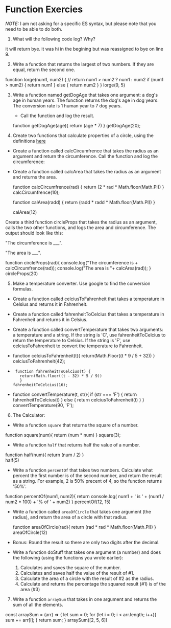 # Function Exercies
_NOTE:_ I am not asking for a specific ES syntax, but please note that you need to be able to do both.

1. What will the following code log? Why?

  it will return bye. it was hi in the begining but was reassigned to bye on line 9.

 2. Write a function that returns the largest of two numbers. If they are equal, return the second one.

 function lorge(num1, num2) {
    // return num1 >  num2 ? num1 : num2
    if (num1 > num2) {
      return num1
    } else {
      return num2
    }
  }
  lorge(9, 5)

 3. Write a function named getDogAge that takes one argument: a dog's age in human years. The function returns the dog's age in dog years. The conversion rate is 1 human year to 7 dog years.

    * Call the function and log the result.

    function getDogAge(age){
      return (age * 7)
    }
      getDogAge(20);


4. Create two functions that calculate properties of a circle, using the definitions [here](http://math2.org/math/geometry/circles.htm)

  * Create a function called calcCircumfrence that takes the radius as an argument and return the circumference. Call the function and log the circumference:
  * Create a function called calcArea that takes the radius as an argument and returns the area.


    function calcCircumfrence(rad) {
     return (2 * rad * Math.floor(Math.PI))
     }
    calcCircumfrence(10);

      function calArea(radd) {
       return (radd * radd * Math.floor(Math.PI)) }

       calArea(12)


Create a third function circleProps that takes the radius as an argument, calls the two other functions, and logs the area and circumference. The output should look like this:

"The circumference is ___".

 "The area is ___".

 function circleProps(rad){
    console.log("The circumference is + calcCircumfrence(rad));
    console.log("The area is "+ calcArea(rad));
  }
  circleProps(20)


5. Make a temperature converter. Use google to find the conversion formulas.

  * Create a function called celciusToFahrenheit that takes a temperature in Celsius and returns it in Fahrenheit.
  * Create a function called fahrenheitToCelcius that takes a temperature in Fahrenheit and returns it in Celsius.
  * Create a function called convertTemperature that takes two arguments: a temperature and a string. If the string is 'C', use fahrenheitToCelcius to return the temperature to Celsius. If the string is 'F', use celciusToFahrenheit to convert the temperature to Fahrenheit.

*  function celciusToFahrenheit(t){
        return(Math.Floor((t * 9 / 5 + 32))
      }
      celciusToFahrenheit(42);

*      function fahrenheitToCelcius(t) {
         return(Math.floor((t - 32) * 5 / 9))
         }
      fahrenheitToCelcius(16);

*    function convertTemperature(t, str){
    if (str === 'F') {
  return fahrenheitToCelcius(t)
  } else {
  return celciusToFahrenheit(t)
    }
  }
convertTemperature(90, 'F');

6. The Calculator:

  * Write a function `square` that returns the square of a number.

  function square(num){
    return (num * num)
  }
  square(3);


  * Write a function `half` that returns half the value of a number.

  function half(num){
     return (num / 2)
   }  
      half(5)

  * Write a function `percentOf` that takes two numbers. Calculate what percent the first number is of the second number, and return the result as a string. For example, 2 is 50% precent of 4, so the function returns '50%'.

  function percentOf(num1, num2){
     return console.log( num1 + ' is ' + (num1 / num2 * 100) + '% of ' + num2)
   }
   percentOf(12, 15)

  * Write a function called `areaOfCircle` that takes one argument (the radius), and return the area of a circle with that radius.

    function areaOfCircle(rad){
    return (rad * rad * Math.floor(Math.PI))
  }
  areaOfCircle(12)

  * Bonus: Round the result so there are only two digits after the decimal.
  * Write a function doStuff that takes one argument (a number) and does the following (using the functions you wrote earlier):
      1. Calculates and saves the square of the number.
      2. Calculates and saves half the value of the result of #1.
      3. Calculate the area of a circle with the result of #2 as the radius.
      4. Calculate and returns the percentage the squared result (#1) is of the area (#3)

7. Write a function `arraySum` that takes in one argument and returns the sum of all the elements.

const arraySum = (arr) => {
  let sum = 0;
   for (let i = 0; i < arr.length; i++){
    sum += arr[i];
   }
  return sum;
}
 arraySum([2, 5, 6])
